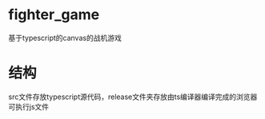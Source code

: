 # fighter_game
基于typescript的canvas的战机游戏

# 结构
src文件存放typescript源代码，release文件夹存放由ts编译器编译完成的浏览器可执行js文件
